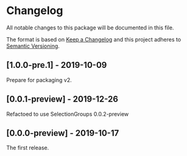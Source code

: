 # Changelog
All notable changes to this package will be documented in this file.

The format is based on [Keep a Changelog](http://keepachangelog.com/en/1.0.0/)
and this project adheres to [Semantic Versioning](http://semver.org/spec/v2.0.0.html).

## [1.0.0-pre.1] - 2019-10-09

Prepare for packaging v2.

## [0.0.1-preview] - 2019-12-26

Refactoed to use SelectionGroups 0.0.2-preview

## [0.0.0-preview] - 2019-10-17

The first release.

